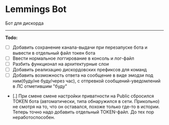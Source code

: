 # Lemmings Bot

Бот для дискорда

---

**Todo:**
- [ ] Добавить сохранение канала-выдачи при перезапуске бота и вывести в отдельный файл токен бота
- [ ] Ввести нормальное логгирование в консоль и лог-файл
- [ ] Разбить функционал на архитектурные слои
- [ ] Добавить реализацию дискордовских префиксов для команд
- [ ] Добавить возможность ответа на сообщение в виде эмодзи под ним(буду/не буду/через час), с отпревкой сообщений-уведомлений в ЛС отметившим "буду"
- [.] При смене смене настройки приватности на Public сбросился TOKEN бота (автоматически, типа обнаружился в сети. Прикольно) не смотря на то, что он оставался, похоже только где-то в истории. Теперь точно надо добавить отдельный TOKEN-файл. До тех пор неработоспособен.
